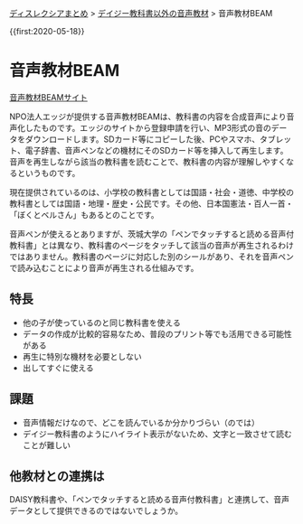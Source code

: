 <p class="breadcrumbs"><a href="../index.md">ディスレクシアまとめ</a> > <a href="index.md">デイジー教科書以外の音声教材</a> > 音声教材BEAM

{{first:2020-05-18}}

# 音声教材BEAM
[音声教材BEAMサイト](https://www.npo-edge.jp/support/audio-materials/)

NPO法人エッジが提供する音声教材BEAMは、教科書の内容を合成音声により音声化したものです。エッジのサイトから登録申請を行い、MP3形式の音のデータをダウンロードします。SDカード等にコピーした後、PCやスマホ、タブレット、電子辞書、音声ペンなどの機材にそのSDカード等を挿入して再生します。音声を再生しながら該当の教科書を読むことで、教科書の内容が理解しやすくなるというものです。

現在提供されているのは、小学校の教科書としては国語・社会・道徳、中学校の教科書としては国語・地理・歴史・公民です。その他、日本国憲法・百人一首・「ぼくとベルさん」もあるとのことです。

音声ペンが使えるとありますが、茨城大学の「ペンでタッチすると読める音声付教科書」とは異なり、教科書のページをタッチして該当の音声が再生されるわけではありません。教科書のページに対応した別のシールがあり、それを音声ペンで読み込むことにより音声が再生される仕組みです。

## 特長
- 他の子が使っているのと同じ教科書を使える
- データの作成が比較的容易なため、普段のプリント等でも活用できる可能性がある
- 再生に特別な機材を必要としない
- 出してすぐに使える

## 課題
- 音声情報だけなので、どこを読んでいるか分かりづらい（のでは） 
- デイジー教科書のようにハイライト表示がないため、文字と一致させて読むことが難しい

## 他教材との連携は
DAISY教科書や、「ペンでタッチすると読める音声付教科書」と連携して、音声データとして提供できるのではないでしょうか。